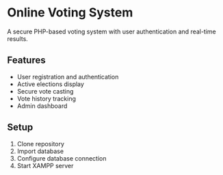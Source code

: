 # Online Voting System

A secure PHP-based voting system with user authentication and real-time results.

## Features
- User registration and authentication
- Active elections display
- Secure vote casting
- Vote history tracking
- Admin dashboard

## Setup
1. Clone repository
2. Import database
3. Configure database connection
4. Start XAMPP server
